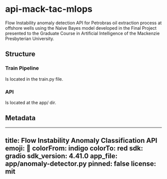# api-mack-tac-mlops
Flow Instability anomaly detection API for Petrobras oil extraction process at offshore wells using the Naive Bayes model developed in the Final Project presented to the Graduate Course in Artificial Intelligence of the Mackenzie Presbyterian University.

## Structure

### Train Pipeline
Is located in the train.py file.

### API
Is located at the app/ dir.

## Metadata
---
title: Flow Instability Anomaly Classification API
emoji: 🦀
colorFrom: indigo
colorTo: red
sdk: gradio
sdk_version: 4.41.0
app_file: app/anomaly-detector.py
pinned: false
license: mit
---